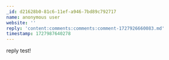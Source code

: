 ```yaml
---
_id: d21628b0-81c6-11ef-a946-7bd89c792717
name: anonymous user
website: ''
reply: 'content:comments:comments:comment-1727926660083.md'
timestamp: 1727987640278
---
```

reply test!
